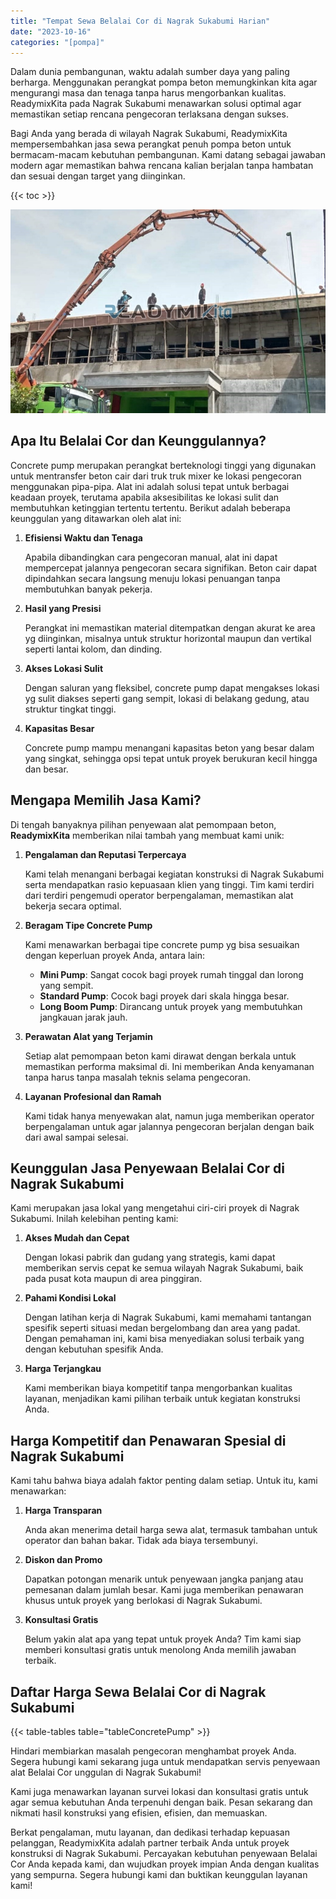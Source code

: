 ```yaml
---
title: "Tempat Sewa Belalai Cor di Nagrak Sukabumi Harian"
date: "2023-10-16"
categories: "[pompa]"
---
```


Dalam dunia pembangunan, waktu adalah sumber daya yang paling berharga. Menggunakan perangkat pompa beton memungkinkan kita agar mengurangi masa dan tenaga tanpa harus mengorbankan kualitas. ReadymixKita pada Nagrak Sukabumi menawarkan solusi optimal agar memastikan setiap rencana pengecoran terlaksana dengan sukses.

Bagi Anda yang berada di wilayah Nagrak Sukabumi, ReadymixKita mempersembahkan jasa sewa perangkat penuh pompa beton untuk bermacam-macam kebutuhan pembangunan. Kami datang sebagai jawaban modern agar memastikan bahwa rencana kalian berjalan tanpa hambatan dan sesuai dengan target yang diinginkan.

{{< toc >}}

![Tempat Sewa Belalai Cor di Nagrak Sukabumi Harian](/images/pompa/sewa-pompa-05.jpg)

## Apa Itu Belalai Cor dan Keunggulannya?

Concrete pump merupakan perangkat berteknologi tinggi yang digunakan untuk mentransfer beton cair dari truk truk mixer ke lokasi pengecoran menggunakan pipa-pipa. Alat ini adalah solusi tepat untuk berbagai keadaan proyek, terutama apabila aksesibilitas ke lokasi sulit dan membutuhkan ketinggian tertentu tertentu. Berikut adalah beberapa keunggulan yang ditawarkan oleh alat ini:

1. **Efisiensi Waktu dan Tenaga**

   Apabila dibandingkan cara pengecoran manual, alat ini dapat mempercepat jalannya pengecoran secara signifikan. Beton cair dapat dipindahkan secara langsung menuju lokasi penuangan tanpa membutuhkan banyak pekerja.

2. **Hasil yang Presisi**

   Perangkat ini memastikan material ditempatkan dengan akurat ke area yg diinginkan, misalnya untuk struktur horizontal maupun dan vertikal seperti lantai kolom, dan dinding.

3. **Akses Lokasi Sulit**

   Dengan saluran yang fleksibel, concrete pump dapat mengakses lokasi yg sulit diakses seperti gang sempit, lokasi di belakang gedung, atau struktur tingkat tinggi.

4. **Kapasitas Besar**

   Concrete pump mampu menangani kapasitas beton yang besar dalam yang singkat, sehingga opsi tepat untuk proyek berukuran kecil hingga dan besar.

## Mengapa Memilih Jasa Kami?

Di tengah banyaknya pilihan penyewaan alat pemompaan beton, **ReadymixKita** memberikan nilai tambah yang membuat kami unik:

1. **Pengalaman dan Reputasi Terpercaya**

   Kami telah menangani berbagai kegiatan konstruksi di Nagrak Sukabumi serta mendapatkan rasio kepuasaan klien yang tinggi. Tim kami terdiri dari terdiri pengemudi operator berpengalaman, memastikan alat bekerja secara optimal.

2. **Beragam Tipe Concrete Pump**

   Kami menawarkan berbagai tipe concrete pump yg bisa sesuaikan dengan keperluan proyek Anda, antara lain:
   - **Mini Pump**: Sangat cocok bagi proyek rumah tinggal dan lorong yang sempit.
   - **Standard Pump**: Cocok bagi proyek dari skala hingga besar.
   - **Long Boom Pump**: Dirancang untuk proyek yang membutuhkan jangkauan jarak jauh.

3. **Perawatan Alat yang Terjamin**

   Setiap alat pemompaan beton kami dirawat dengan berkala untuk memastikan performa maksimal di. Ini memberikan Anda kenyamanan tanpa harus tanpa masalah teknis selama pengecoran.

4. **Layanan Profesional dan Ramah**

   Kami tidak hanya menyewakan alat, namun juga memberikan operator berpengalaman untuk agar jalannya pengecoran berjalan dengan baik dari awal sampai selesai.

## Keunggulan Jasa Penyewaan Belalai Cor di Nagrak Sukabumi

Kami merupakan jasa lokal yang mengetahui ciri-ciri proyek di Nagrak Sukabumi. Inilah kelebihan penting kami:

1. **Akses Mudah dan Cepat**

   Dengan lokasi pabrik dan gudang yang strategis, kami dapat memberikan servis cepat ke semua wilayah Nagrak Sukabumi, baik pada pusat kota maupun di area pinggiran.

2. **Pahami Kondisi Lokal**

   Dengan latihan kerja di Nagrak Sukabumi, kami memahami tantangan spesifik seperti situasi medan bergelombang dan area yang padat. Dengan pemahaman ini, kami bisa menyediakan solusi terbaik yang dengan kebutuhan spesifik Anda.

3. **Harga Terjangkau**

   Kami memberikan biaya kompetitif tanpa mengorbankan kualitas layanan, menjadikan kami pilihan terbaik untuk kegiatan konstruksi Anda.

## Harga Kompetitif dan Penawaran Spesial di Nagrak Sukabumi

Kami tahu bahwa biaya adalah faktor penting dalam setiap. Untuk itu, kami menawarkan:

1. **Harga Transparan**

   Anda akan menerima detail harga sewa alat, termasuk tambahan untuk operator dan bahan bakar. Tidak ada biaya tersembunyi.

2. **Diskon dan Promo**

   Dapatkan potongan menarik untuk penyewaan jangka panjang atau pemesanan dalam jumlah besar. Kami juga memberikan penawaran khusus untuk proyek yang berlokasi di Nagrak Sukabumi.

3. **Konsultasi Gratis**

   Belum yakin alat apa yang tepat untuk proyek Anda? Tim kami siap memberi konsultasi gratis untuk menolong Anda memilih jawaban terbaik.

## Daftar Harga Sewa Belalai Cor di Nagrak Sukabumi

{{< table-tables table="tableConcretePump" >}}

Hindari membiarkan masalah pengecoran menghambat proyek Anda. Segera hubungi kami sekarang juga untuk mendapatkan servis penyewaan alat Belalai Cor unggulan di Nagrak Sukabumi!

Kami juga menawarkan layanan survei lokasi dan konsultasi gratis untuk agar semua kebutuhan Anda terpenuhi dengan baik. Pesan sekarang dan nikmati hasil konstruksi yang efisien, efisien, dan memuaskan.

Berkat pengalaman, mutu layanan, dan dedikasi terhadap kepuasan pelanggan, ReadymixKita adalah partner terbaik Anda untuk proyek konstruksi di Nagrak Sukabumi. Percayakan kebutuhan penyewaan Belalai Cor Anda kepada kami, dan wujudkan proyek impian Anda dengan kualitas yang sempurna. Segera hubungi kami dan buktikan keunggulan layanan kami!